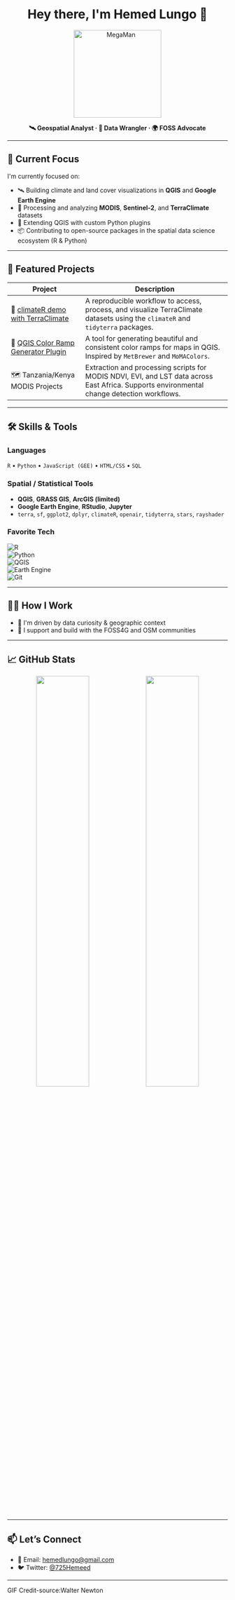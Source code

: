 <h1 align="center">Hey there, I'm Hemed Lungo 👋</h1>

<p align="center">
  <img src="https://media1.giphy.com/media/v1.Y2lkPTc5MGI3NjExOGJjczZhaTYyOW84eTZ5bnNpMnRmdHJ2azF4MXprdnJnaGI0dGQ1ZyZlcD12MV9pbnRlcm5hbF9naWZfYnlfaWQmY3Q9Zw/l3V0megwbBeETMgZa/giphy.gif" width="200" alt="MegaMan">
</p>

<p align="center">
  <b>🛰️ Geospatial Analyst · 🧠 Data Wrangler · 🌍 FOSS Advocate</b><br>
</p>

---

## 🔭 Current Focus

I'm currently focused on:

- 🛰️ Building climate and land cover visualizations in **QGIS** and **Google Earth Engine**
- 🔬 Processing and analyzing **MODIS**, **Sentinel-2**, and **TerraClimate** datasets
- 🐍 Extending QGIS with custom Python plugins
- 📦 Contributing to open-source packages in the spatial data science ecosystem (R & Python)

---

## 🌟 Featured Projects

| Project | Description |
|--------|-------------|
| 🔗 [climateR demo with TerraClimate](https://github.com/Heed725) | A reproducible workflow to access, process, and visualize TerraClimate datasets using the `climateR` and `tidyterra` packages. |
| 🧩 [QGIS Color Ramp Generator Plugin](https://github.com/Heed725) | A tool for generating beautiful and consistent color ramps for maps in QGIS. Inspired by `MetBrewer` and `MoMAColors`. |
| 🗺️ Tanzania/Kenya MODIS Projects | Extraction and processing scripts for MODIS NDVI, EVI, and LST data across East Africa. Supports environmental change detection workflows. |

---

## 🛠️ Skills & Tools

### Languages  
`R` • `Python` • `JavaScript (GEE)` • `HTML/CSS` • `SQL`

### Spatial / Statistical Tools  
- **QGIS**, **GRASS GIS**, **ArcGIS (limited)**  
- **Google Earth Engine**, **RStudio**, **Jupyter**
- `terra`, `sf`, `ggplot2`, `dplyr`, `climateR`, `openair`, `tidyterra`, `stars`, `rayshader`

### Favorite Tech  
![R](https://img.shields.io/badge/-R-276DC3?logo=r&logoColor=white)  
![Python](https://img.shields.io/badge/-Python-3776AB?logo=python&logoColor=white)  
![QGIS](https://img.shields.io/badge/-QGIS-589632?logo=qgis&logoColor=white)  
![Earth Engine](https://img.shields.io/badge/-EarthEngine-34A853?logo=google&logoColor=white)  
![Git](https://img.shields.io/badge/-Git-F05032?logo=git&logoColor=white)

---

## 🧑‍💻 How I Work
- 🧪 I'm driven by data curiosity & geographic context
- 🤝 I support and build with the FOSS4G and OSM communities

---

## 📈 GitHub Stats

<p align="center">
  <img src="https://github-readme-stats.vercel.app/api?username=Heed725&show_icons=true&theme=tokyonight" width="49%">
  <img src="https://github-readme-stats.vercel.app/api/top-langs/?username=Heed725&layout=compact&theme=tokyonight" width="49%">
</p>

---

## 📫 Let’s Connect

- 📧 Email: hemedlungo@gmail.com  
- 🐦 Twitter: [@725Hemeed](https://twitter.com/725Hemeed)
---

GIF Credit-source:Walter Newton


